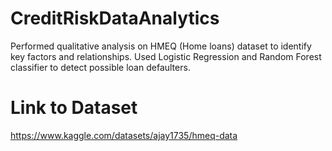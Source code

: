 # CreditRiskDataAnalytics
Performed qualitative analysis on HMEQ (Home loans) dataset to identify key factors and relationships. Used Logistic Regression and Random Forest classifier to detect possible loan defaulters.

# Link to Dataset
https://www.kaggle.com/datasets/ajay1735/hmeq-data